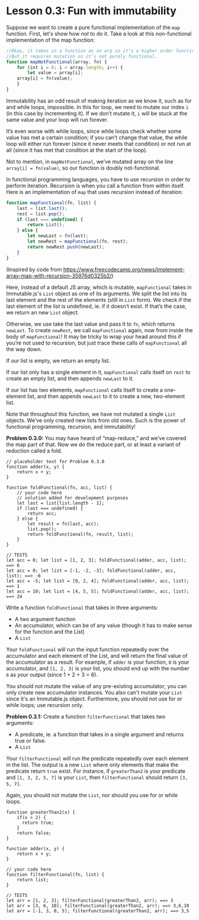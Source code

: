 # Lesson 0.3: Fun with immutability

Suppose we want to create a pure functional implementation of the `map` function. First, let's show how *not* to do it. Take a look at this non-functional implementation of the map function:

```javascript
//Okay, it takes in a function as an arg so it’s a higher order function.
//But it requires mutation so it’s not purely functional.
function mapNotFunctional(array, fn) {
    for (int i = 0; i < array.length; i++) {
        let value = array[i];
	array[i] = fn(value);
    }
}
```

Immutability has an odd result of making iteration as we know it, such as for and while loops, impossible. In this for loop, we need to mutate our index `i` (in this case by incrementing it). If we don’t mutate it, `i` will be stuck at the same value and your loop will run forever.

It’s even worse with while loops, since while loops check whether some value has met a certain condition; if you can’t change that value, the while loop will either run forever (since it never meets that condition) or not run at all (since it has met that condition at the start of the loop).

Not to mention, in `mapNotFunctional`, we’ve mutated array on the line `array[i] = fn(value)`, so our function is doubly not-functional.

In functional programming languages, you have to use recursion in order to perform iteration. Recursion is when you call a function from within itself. Here is an implementation of `map` that uses recursion instead of iteration:

```javascript
function mapFunctional(fn, list) {
    last = list.last();
    rest = list.pop();
    if (last === undefined) {
        return List();
    } else {
        let newLast = fn(last);
        let newRest = mapFunctional(fn, rest);
        return newRest.push(newLast);
    }
}
```

(Inspired by code from https://www.freecodecamp.org/news/implement-array-map-with-recursion-35976d0325b2/)

Here, instead of a default JS array, which is mutable, `mapFunctional` takes in Immutable.js's `List` object as one of its arguments. We split the list into its last element and the rest of the elements (still in `List` form). We check if the last element of the list is undefined, ie. if it doesn’t exist. If that’s the case, we return an new `List` object.

Otherwise, we use take the last value and pass it to `fn`, which returns `newLast`. To create `newRest`, we call `mapFunctional` again, now from inside the body of `mapFunctional`! It may be tricky to wrap your head around this if you’re not used to recursion, but just trace these calls of `mapFunctional` all the way down.

If our list is empty, we return an empty list.

If our list only has a single element in it, `mapFunctional` calls itself on `rest` to create an empty list, and then appends `newLast` to it.

If our list has two elements, `mapFunctional` calls itself to create a one-element list, and then appends `newLast` to it to create a new, two-element list.

Note that throughout this function, we have not mutated a single `List` objects. We’ve only created new lists from old ones. Such is the power of functional programming, recursion, and immutability!

**Problem 0.3.0:** You may have heard of “map-reduce,” and we’ve covered the map part of that. Now we do the reduce part, or at least a variant of reduction called a fold.

```problem
// placeholder text for Problem 0.3.0
function adder(x, y) {
  	return x + y;
}

function foldFunctional(fn, acc, list) {
    // your code here
    // solution added for development purposes
    let last = list[list.length - 1];
  	if (last === undefined) {
    	return acc;
    } else {
  		let result = fn(last, acc);
 		list.pop();
    	return foldFunctional(fn, result, list);
    }
}

// TESTS
let acc = 0; let list = [1, 2, 3]; foldFunctional(adder, acc, list); ==> 6
let acc = 0; let list = [-1, -2, -3]; foldFunctional(adder, acc, list); ==> -6
let acc = -5; let list = [0, 2, 4]; foldFunctional(adder, acc, list); ==> 1
let acc = 10; let list = [4, 5, 5]; foldFunctional(adder, acc, list); ==> 24
```

Write a function `foldFunctional` that takes in three arguments:

- A two argument function
- An accumulator, which can be of any value (though it has to make sense for the function and the List)
- A `List`

Your `foldFunctional` will run the input function repeatedly over the accumulator and each element of the List, and will return the final value of the accumulator as a result. For example, if `adder` is your function, `0` is your accumulator, and `[1, 2, 3]` is your list, you should end up with the number `6` as your output (since 1 + 2 + 3 = 6).

You should not mutate the value of any pre-existing accumulator; you can only create new accumulator instances. You also can't mutate your `List` since it's an Immutable.js object. Furthermore, you should not use for or while loops; use recursion only.

**Problem 0.3.1:** Create a function `filterFunctional` that takes two arguments:

- A predicate, ie. a function that takes in a single argument and returns true or false.
- A `List`

Your `filterFunctional` will run the predicate repeatedly over each element in the list. The output is a new `List` where only elements that make the predicate return `true` exist. For instance, if `greaterThan2` is your predicate and `[1, 3, 2, 5, 7]` is your `List`, then `filterFunctional` should return `[3, 5, 7]`.

Again, you should not mutate the `List`, nor should you use for or while loops.

```problem
function greaterThan2(x) {
    if(x > 2) {
      return true;
    }
  	return false;
}

function adder(x, y) {
    return x + y;
}

// your code here
function filterFunctional(fn, list) {
    return list;
}

// TESTS
let arr = [1, 2, 3]; filterFunctional(greaterThan2, arr); ==> 3
let arr = [3, 6, 10]; filterFunctional(greaterThan2, arr); ==> 3,6,10
let arr = [-1, 3, 0, 5]; filterFunctional(greaterThan2, arr); ==> 3,5
```
